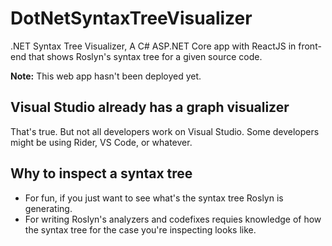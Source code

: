 # DotNetSyntaxTreeVisualizer

.NET Syntax Tree Visualizer, A C# ASP.NET Core app with ReactJS in front-end that shows Roslyn's syntax tree for a given source code.

**Note:** This web app hasn't been deployed yet.

## Visual Studio already has a graph visualizer

That's true. But not all developers work on Visual Studio. Some developers might be using Rider, VS Code, or whatever.

## Why to inspect a syntax tree

- For fun, if you just want to see what's the syntax tree Roslyn is generating.
- For writing Roslyn's analyzers and codefixes requies knowledge of how the syntax tree for the case you're inspecting looks like.
